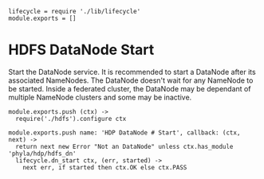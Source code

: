 
    lifecycle = require './lib/lifecycle'
    module.exports = []

# HDFS DataNode Start

Start the DataNode service. It is recommended to start a DataNode after its associated 
NameNodes. The DataNode doesn't wait for any NameNode to be started. Inside a 
federated cluster, the DataNode may be dependant of multiple NameNode clusters 
and some may be inactive.

    module.exports.push (ctx) ->
      require('./hdfs').configure ctx

    module.exports.push name: 'HDP DataNode # Start', callback: (ctx, next) ->
      return next new Error "Not an DataNode" unless ctx.has_module 'phyla/hdp/hdfs_dn'
      lifecycle.dn_start ctx, (err, started) ->
        next err, if started then ctx.OK else ctx.PASS